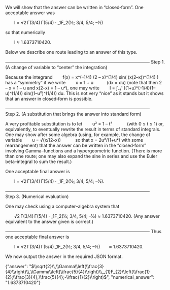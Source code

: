 We will show that the answer can be written in “closed‐form”. One acceptable answer was

  I = √2 Γ(3/4) Γ(5/4) · _1F_2(½; 3/4, 5/4; –½)

so that numerically

  I ≈ 1.6373710420.

Below we describe one route leading to an answer of this type.

–––––––––––––––––––––––––––––––––––––––––––––––––––––––––––––––––
Step 1. (A change of variable to “center” the integration)

Because the integrand
  f(x) = x^(–1/4) (2 – x)^(1/4) sin( (x(2–x))^(1/4) )
has a “symmetry” if we write
  x = 1 + u   (dx = du)
(note that then 2 – x = 1 – u and x(2–x) = 1 – u²),
one may write
  I = ∫₋₁¹ ((1+u)^(–1/4)(1–u)^(1/4)) sin((1–u²)^(1/4)) du.
This is not very “nice” as it stands but it shows that an answer in closed‐form is possible.

–––––––––––––––––––––––––––––––––––––––––––––––––––––––––––––––––
Step 2. (A substitution that brings the answer into standard form)

A very profitable substitution is to let
  u² = 1 – t⁴    (with 0 ≤ t ≤ 1)
or, equivalently, to eventually rewrite the result in terms of standard integrals. One may show after some algebra (using, for example, the change of variable
  u = √(x/(2–x))    so that x = 2u²/(1+u²)
with some rearrangement)
that the answer can be written in the “closed‐form” involving Gamma–functions and a hypergeometric function. (There is more than one route; one may also expand the sine in series and use the Euler beta–integral to sum the result.)

One acceptable final answer is

  I = √2 Γ(3/4) Γ(5/4) · _1F_2(½; 3/4, 5/4; –½).

–––––––––––––––––––––––––––––––––––––––––––––––––––––––––––––––––
Step 3. (Numerical evaluation)

One may check using a computer–algebra system that

  √2 Γ(3/4) Γ(5/4) · _1F_2(½; 3/4, 5/4; –½) ≈ 1.6373710420.
(Any answer equivalent to the answer given is correct.)

–––––––––––––––––––––––––––––––––––––––––––––––––––––––––––––––––
Thus one acceptable final answer is

  I = √2 Γ(3/4) Γ(5/4) _1F_2(½; 3/4, 5/4; –½)  ≈ 1.6373710420.

We now output the answer in the required JSON format.

{"answer": "$\\sqrt{2}\\,\\Gamma\\left(\\frac{3}{4}\\right)\\,\\Gamma\\left(\\frac{5}{4}\\right)\\,_{1}F_{2}\\left(\\frac{1}{2};\\frac{3}{4},\\frac{5}{4};-\\frac{1}{2}\\right)$", "numerical_answer": "1.6373710420"}